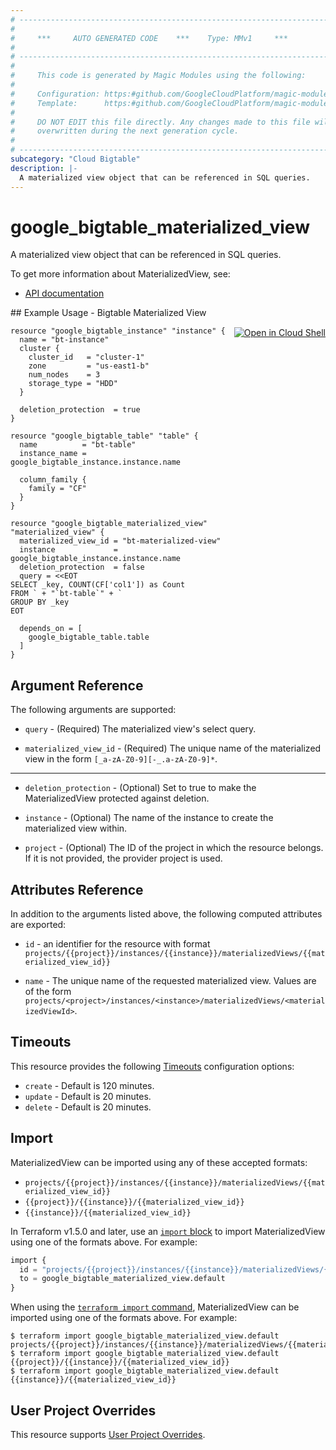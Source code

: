 ```yaml
---
# ----------------------------------------------------------------------------
#
#     ***     AUTO GENERATED CODE    ***    Type: MMv1     ***
#
# ----------------------------------------------------------------------------
#
#     This code is generated by Magic Modules using the following:
#
#     Configuration: https:#github.com/GoogleCloudPlatform/magic-modules/tree/main/mmv1/products/bigtable/MaterializedView.yaml
#     Template:      https:#github.com/GoogleCloudPlatform/magic-modules/tree/main/mmv1/templates/terraform/resource.html.markdown.tmpl
#
#     DO NOT EDIT this file directly. Any changes made to this file will be
#     overwritten during the next generation cycle.
#
# ----------------------------------------------------------------------------
subcategory: "Cloud Bigtable"
description: |-
  A materialized view object that can be referenced in SQL queries.
---
```


# google_bigtable_materialized_view

A materialized view object that can be referenced in SQL queries.


To get more information about MaterializedView, see:

* [API documentation](https://cloud.google.com/bigtable/docs/reference/admin/rest/v2/projects.instances.materializedViews)

<div class = "oics-button" style="float: right; margin: 0 0 -15px">
  <a href="https://console.cloud.google.com/cloudshell/open?cloudshell_git_repo=https%3A%2F%2Fgithub.com%2Fterraform-google-modules%2Fdocs-examples.git&cloudshell_image=gcr.io%2Fcloudshell-images%2Fcloudshell%3Alatest&cloudshell_print=.%2Fmotd&cloudshell_tutorial=.%2Ftutorial.md&cloudshell_working_dir=bigtable_materialized_view&open_in_editor=main.tf" target="_blank">
    <img alt="Open in Cloud Shell" src="//gstatic.com/cloudssh/images/open-btn.svg" style="max-height: 44px; margin: 32px auto; max-width: 100%;">
  </a>
</div>
## Example Usage - Bigtable Materialized View


```hcl
resource "google_bigtable_instance" "instance" {
  name = "bt-instance"
  cluster {
    cluster_id   = "cluster-1"
    zone         = "us-east1-b"
    num_nodes    = 3
    storage_type = "HDD"
  }

  deletion_protection  = true
}

resource "google_bigtable_table" "table" {
  name          = "bt-table"
  instance_name = google_bigtable_instance.instance.name

  column_family {
	family = "CF"
  }
}

resource "google_bigtable_materialized_view" "materialized_view" {
  materialized_view_id = "bt-materialized-view"
  instance             = google_bigtable_instance.instance.name
  deletion_protection  = false
  query = <<EOT
SELECT _key, COUNT(CF['col1']) as Count
FROM ` + "`bt-table`" + `
GROUP BY _key
EOT

  depends_on = [
    google_bigtable_table.table
  ]
}
```

## Argument Reference

The following arguments are supported:


* `query` -
  (Required)
  The materialized view's select query.

* `materialized_view_id` -
  (Required)
  The unique name of the materialized view in the form `[_a-zA-Z0-9][-_.a-zA-Z0-9]*`.


- - -


* `deletion_protection` -
  (Optional)
  Set to true to make the MaterializedView protected against deletion.

* `instance` -
  (Optional)
  The name of the instance to create the materialized view within.

* `project` - (Optional) The ID of the project in which the resource belongs.
    If it is not provided, the provider project is used.


## Attributes Reference

In addition to the arguments listed above, the following computed attributes are exported:

* `id` - an identifier for the resource with format `projects/{{project}}/instances/{{instance}}/materializedViews/{{materialized_view_id}}`

* `name` -
  The unique name of the requested materialized view. Values are of the form `projects/<project>/instances/<instance>/materializedViews/<materializedViewId>`.


## Timeouts

This resource provides the following
[Timeouts](https://developer.hashicorp.com/terraform/plugin/sdkv2/resources/retries-and-customizable-timeouts) configuration options:

- `create` - Default is 120 minutes.
- `update` - Default is 20 minutes.
- `delete` - Default is 20 minutes.

## Import


MaterializedView can be imported using any of these accepted formats:

* `projects/{{project}}/instances/{{instance}}/materializedViews/{{materialized_view_id}}`
* `{{project}}/{{instance}}/{{materialized_view_id}}`
* `{{instance}}/{{materialized_view_id}}`


In Terraform v1.5.0 and later, use an [`import` block](https://developer.hashicorp.com/terraform/language/import) to import MaterializedView using one of the formats above. For example:

```tf
import {
  id = "projects/{{project}}/instances/{{instance}}/materializedViews/{{materialized_view_id}}"
  to = google_bigtable_materialized_view.default
}
```

When using the [`terraform import` command](https://developer.hashicorp.com/terraform/cli/commands/import), MaterializedView can be imported using one of the formats above. For example:

```
$ terraform import google_bigtable_materialized_view.default projects/{{project}}/instances/{{instance}}/materializedViews/{{materialized_view_id}}
$ terraform import google_bigtable_materialized_view.default {{project}}/{{instance}}/{{materialized_view_id}}
$ terraform import google_bigtable_materialized_view.default {{instance}}/{{materialized_view_id}}
```

## User Project Overrides

This resource supports [User Project Overrides](https://registry.terraform.io/providers/hashicorp/google/latest/docs/guides/provider_reference#user_project_override).
